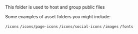 This folder is used to host and group public files

Some examples of asset folders you might include:

`/icons`
`/icons/page-icons`
`/icons/social-icons`
`/images`
`/fonts`
